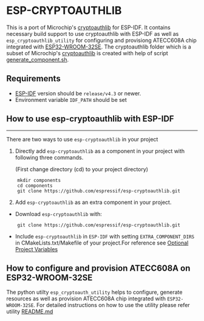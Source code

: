 # ESP-CRYPTOAUTHLIB

This is a port of Microchip's [cryptoauthlib](https://github.com/MicrochipTech/cryptoauthlib) for ESP-IDF. It contains necessary build support to use cryptoauthlib with ESP-IDF as well as `esp_cryptoauthlib_utility` for configuring and provisiong ATECC608A chip integrated with [ESP32-WROOM-32SE](https://www.espressif.com/sites/default/files/documentation/esp32-wroom-32se_datasheet_en.pdf). The cryptoauthlib folder which is a subset of Microchip's [cryptoauthlib](https://github.com/MicrochipTech/cryptoauthlib) is created with help of script [generate_component.sh](./generate_component.sh).

## Requirements

* [ESP-IDF](https://github.com/espressif/esp-idf) version should be `release/v4.3` or newer.
* Environment variable `IDF_PATH` should be set

## How to use esp-cryptoauthlib with ESP-IDF
---
There are two ways to use `esp-cryptoauthlib` in your project

1) Directly add `esp-cryptoauthlib` as a component in your project with following three commands.

    (First change directory (cd) to your project directory)
```
    mkdir components
    cd components
    git clone https://github.com/espressif/esp-cryptoauthlib.git
```
2) Add `esp-cryptoauthlib` as an extra component in your project.

* Download `esp-cryptoauthlib` with:
```
    git clone https://github.com/espressif/esp-cryptoauthlib.git
```
* Include  `esp-cryptoauthlib` in `ESP-IDF` with setting `EXTRA_COMPONENT_DIRS` in CMakeLists.txt/Makefile of your project.For reference see [Optional Project Variables](https://docs.espressif.com/projects/esp-idf/en/latest/esp32/api-guides/build-system.html#optional-project-variables)

## How to configure and provision ATECC608A on ESP32-WROOM-32SE
The python utilty `esp_cryptoauth_utility` helps to configure, generate resources as well as provision ATECC608A chip integrated with `ESP32-WROOM-32SE`.
For detailed instructions on how to use the utility please refer utility [README.md](esp_cryptoauth_utility/README.md)
